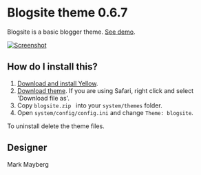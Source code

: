 Blogsite theme 0.6.7
====================
Blogsite is a basic blogger theme. [See demo](https://developers.datenstrom.se/themes/blogsite-theme).

[![Screenshot](blogsite-theme.jpg?raw=true)](https://developers.datenstrom.se/themes/blogsite-theme)

How do I install this?
----------------------
1. [Download and install Yellow](https://github.com/datenstrom/yellow/).
2. [Download theme](https://github.com/datenstrom/yellow-themes/raw/master/zip/blogsite.zip). If you are using Safari, right click and select 'Download file as'.
3. Copy `blogsite.zip ` into your `system/themes` folder.
4. Open `system/config/config.ini` and change `Theme: blogsite`.

To uninstall delete the theme files.

Designer
--------
Mark Mayberg
